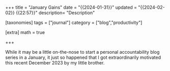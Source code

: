 +++
title = "January Gains"
date = "{{2024-01-31}}"
updated = "{{2024-02-02}} {{22:57}}"
description= "Description"

[taxonomies]
tags = ["journal"]
category = ["blog","productivity"]

[extra]
math = true

+++

While it may be a little on-the-nose to start a personal accountability blog series in a January, it just so happened that I got extraordinarily motivated this recent December 2023 by my little brother. 